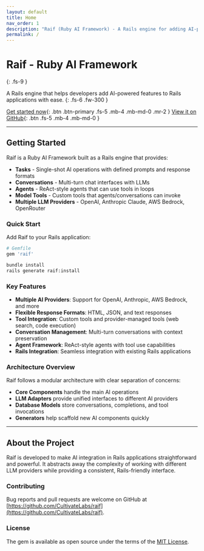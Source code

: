 ```yaml
---
layout: default
title: Home
nav_order: 1
description: "Raif (Ruby AI Framework) - A Rails engine for adding AI-powered features to Rails applications"
permalink: /
---
```


# Raif - Ruby AI Framework
{: .fs-9 }

A Rails engine that helps developers add AI-powered features to Rails applications with ease.
{: .fs-6 .fw-300 }

[Get started now](#getting-started){: .btn .btn-primary .fs-5 .mb-4 .mb-md-0 .mr-2 }
[View it on GitHub](https://github.com/CultivateLabs/raif){: .btn .fs-5 .mb-4 .mb-md-0 }

---

## Getting Started

Raif is a Ruby AI Framework built as a Rails engine that provides:

- **Tasks** - Single-shot AI operations with defined prompts and response formats
- **Conversations** - Multi-turn chat interfaces with LLMs  
- **Agents** - ReAct-style agents that can use tools in loops
- **Model Tools** - Custom tools that agents/conversations can invoke
- **Multiple LLM Providers** - OpenAI, Anthropic Claude, AWS Bedrock, OpenRouter

### Quick Start

Add Raif to your Rails application:

```ruby
# Gemfile
gem 'raif'
```

```bash
bundle install
rails generate raif:install
```

### Key Features

- **Multiple AI Providers**: Support for OpenAI, Anthropic, AWS Bedrock, and more
- **Flexible Response Formats**: HTML, JSON, and text responses
- **Tool Integration**: Custom tools and provider-managed tools (web search, code execution)
- **Conversation Management**: Multi-turn conversations with context preservation  
- **Agent Framework**: ReAct-style agents with tool use capabilities
- **Rails Integration**: Seamless integration with existing Rails applications

### Architecture Overview

Raif follows a modular architecture with clear separation of concerns:

- **Core Components** handle the main AI operations
- **LLM Adapters** provide unified interfaces to different AI providers
- **Database Models** store conversations, completions, and tool invocations
- **Generators** help scaffold new AI components quickly

---

## About the Project

Raif is developed to make AI integration in Rails applications straightforward and powerful. It abstracts away the complexity of working with different LLM providers while providing a consistent, Rails-friendly interface.

### Contributing

Bug reports and pull requests are welcome on GitHub at [https://github.com/CultivateLabs/raif](https://github.com/CultivateLabs/raif).

### License

The gem is available as open source under the terms of the [MIT License](https://opensource.org/licenses/MIT). 